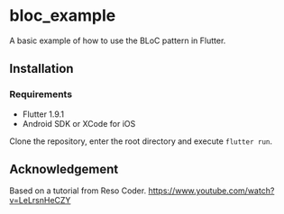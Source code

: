 # bloc_example

A basic example of how to use the BLoC pattern in Flutter.

## Installation

### Requirements

- Flutter 1.9.1
- Android SDK or XCode for iOS

Clone the repository, enter the root directory and execute `flutter run`.

## Acknowledgement

Based on a tutorial from Reso Coder. https://www.youtube.com/watch?v=LeLrsnHeCZY